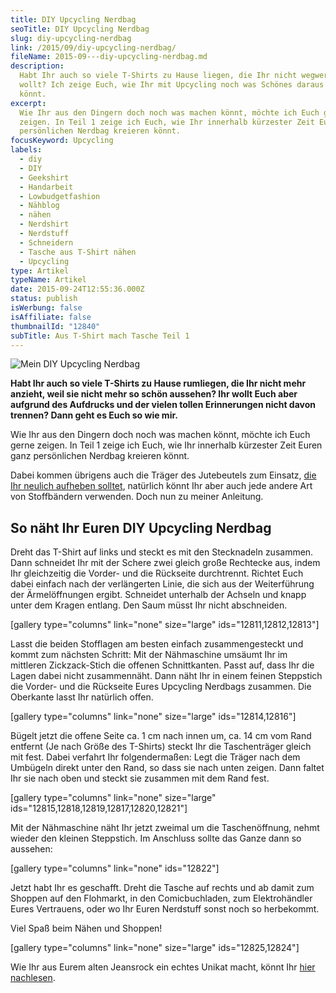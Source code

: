 ```yaml
---
title: DIY Upcycling Nerdbag
seoTitle: DIY Upcycling Nerdbag
slug: diy-upcycling-nerdbag
link: /2015/09/diy-upcycling-nerdbag/
fileName: 2015-09---diy-upcycling-nerdbag.md
description:
  Habt Ihr auch so viele T-Shirts zu Hause liegen, die Ihr nicht wegwerfen
  wollt? Ich zeige Euch, wie Ihr mit Upcycling noch was Schönes daraus machen
  könnt.
excerpt:
  Wie Ihr aus den Dingern doch noch was machen könnt, möchte ich Euch gerne
  zeigen. In Teil 1 zeige ich Euch, wie Ihr innerhalb kürzester Zeit Euren ganz
  persönlichen Nerdbag kreieren könnt.
focusKeyword: Upcycling
labels:
  - diy
  - DIY
  - Geekshirt
  - Handarbeit
  - Lowbudgetfashion
  - Nähblog
  - nähen
  - Nerdshirt
  - Nerdstuff
  - Schneidern
  - Tasche aus T-Shirt nähen
  - Upcycling
type: Artikel
typeName: Artikel
date: 2015-09-24T12:55:36.000Z
status: publish
isWerbung: false
isAffiliate: false
thumbnailId: "12840"
subTitle: Aus T-Shirt mach Tasche Teil 1
---
```


![Mein DIY Upcycling Nerdbag](http://cardamonchai.com/wp-content/uploads/2015/09/DIY-Nerdbag-26-640x960.jpg "Mein DIY Upcycling Nerdbag")

<strong>Habt Ihr auch so viele T-Shirts zu Hause rumliegen, die Ihr nicht mehr
anzieht, weil sie nicht mehr so schön aussehen? Ihr wollt Euch aber aufgrund des
Aufdrucks und der vielen tollen Erinnerungen nicht davon trennen? Dann geht es
Euch so wie mir. </strong>

Wie Ihr aus den Dingern doch noch was machen könnt, möchte ich Euch gerne
zeigen. In Teil 1 zeige ich Euch, wie Ihr innerhalb kürzester Zeit Euren ganz
persönlichen Nerdbag kreieren könnt.

Dabei kommen übrigens auch die Träger des Jutebeutels zum Einsatz,
[die Ihr neulich aufheben solltet](/2015/09/diy-upcycling-turnbeutel/),
natürlich könnt Ihr aber auch jede andere Art von Stoffbändern verwenden. Doch
nun zu meiner Anleitung.

## So näht Ihr Euren DIY Upcycling Nerdbag

Dreht das T-Shirt auf links und steckt es mit den Stecknadeln zusammen. Dann
schneidet Ihr mit der Schere zwei gleich große Rechtecke aus, indem Ihr
gleichzeitig die Vorder- und die Rückseite durchtrennt. Richtet Euch dabei
einfach nach der verlängerten Linie, die sich aus der Weiterführung der
Ärmelöffnungen ergibt. Schneidet unterhalb der Achseln und knapp unter dem
Kragen entlang. Den Saum müsst Ihr nicht abschneiden.

[gallery type="columns" link="none" size="large" ids="12811,12812,12813"]

Lasst die beiden Stofflagen am besten einfach zusammengesteckt und kommt zum
nächsten Schritt: Mit der Nähmaschine umsäumt Ihr im mittleren Zickzack-Stich
die offenen Schnittkanten. Passt auf, dass Ihr die Lagen dabei nicht
zusammennäht. Dann näht Ihr in einem feinen Steppstich die Vorder- und die
Rückseite Eures Upcycling Nerdbags zusammen. Die Oberkante lasst Ihr natürlich
offen.

[gallery type="columns" link="none" size="large" ids="12814,12816"]

Bügelt jetzt die offene Seite ca. 1 cm nach innen um, ca. 14 cm vom Rand
entfernt (Je nach Größe des T-Shirts) steckt Ihr die Taschenträger gleich mit
fest. Dabei verfahrt Ihr folgendermaßen: Legt die Träger nach dem Umbügeln
direkt unter den Rand, so dass sie nach unten zeigen. Dann faltet Ihr sie nach
oben und steckt sie zusammen mit dem Rand fest.

[gallery type="columns" link="none" size="large"
ids="12815,12818,12819,12817,12820,12821"]

Mit der Nähmaschine näht Ihr jetzt zweimal um die Taschenöffnung, nehmt wieder
den kleinen Steppstich. Im Anschluss sollte das Ganze dann so aussehen:

[gallery type="columns" link="none" ids="12822"]

Jetzt habt Ihr es geschafft. Dreht die Tasche auf rechts und ab damit zum
Shoppen auf den Flohmarkt, in den Comicbuchladen, zum Elektrohändler Eures
Vertrauens, oder wo Ihr Euren Nerdstuff sonst noch so herbekommt.

Viel Spaß beim Nähen und Shoppen!

[gallery type="columns" link="none" size="large" ids="12825,12824"]

Wie Ihr aus Eurem alten Jeansrock ein echtes Unikat macht, könnt Ihr
[hier nachlesen](/2015/08/diy-upcycling-jeansrock/).
